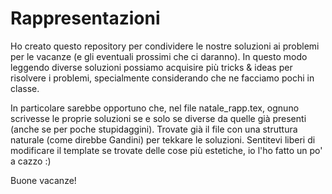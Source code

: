 # Rappresentazioni

Ho creato questo repository per condividere le nostre soluzioni ai problemi per le vacanze (e gli eventuali prossimi che ci daranno).
In questo modo leggendo diverse soluzioni possiamo acquisire più tricks & ideas per risolvere i problemi, specialmente considerando che ne facciamo pochi in classe.

In particolare sarebbe opportuno che, nel file natale_rapp.tex, ognuno scrivesse le proprie soluzioni se e solo se diverse da quelle già presenti (anche se per poche stupidaggini). Trovate già il file con una struttura naturale (come direbbe Gandini) per tekkare le soluzioni. Sentitevi liberi di modificare il template se trovate delle cose più estetiche, io l'ho fatto un po' a cazzo :)

Buone vacanze!
